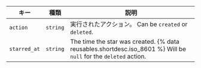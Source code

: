 | キー           | 種類       | 説明                                                                                                              |
| ------------ | -------- | --------------------------------------------------------------------------------------------------------------- |
| `action`     | `string` | 実行されたアクション。 Can be `created` or `deleted`.                                                                      |
| `starred_at` | `string` | The time the star was created. {% data reusables.shortdesc.iso_8601 %} Will be `null` for the `deleted` action. |
